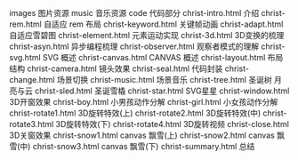 images               图片资源
music                音乐资源
code                 代码部分
christ-intro.html    介绍
christ-rem.html      自适应 rem 布局
christ-keyword.html  关键帧动画
christ-adapt.html    自适应雪碧图
christ-element.html  元素运动实现
christ-3d.html       3D变换的梳理
christ-asyn.html     异步编程梳理
christ-observer.html 观察者模式的理解
christ-svg.html      SVG 概述
christ-canvas.html   CANVAS 概述
christ-layout.html   布局结构
christ-camera.html   镜头效果
christ-seal.html     代码封装
christ-change.html   场景切换
christ-music.html    场景音乐
christ-tree.html     圣诞树 月亮与云
christ-sled.html     圣诞雪橇
christ-star.html     SVG星星
christ-window.html   3D开窗效果
christ-boy.html      小男孩动作分解
christ-girl.html     小女孩动作分解
christ-rotate1.html  3D旋转特效(上)
christ-rotate2.html  3D旋转特效(中)
christ-rotate3.html  3D旋转特效(下)
christ-rotate4.html  3D旋转视频
christ-close.html    3D关窗效果
christ-snow1.html    canvas 飘雪(上)
christ-snow2.html    canvas 飘雪(中)
christ-snow3.html    canvas 飘雪(下)
christ-summary.html  总结
